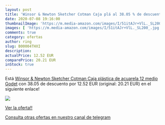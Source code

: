 ```yaml
---
layout: post
title: 'Winsor & Newton Sketcher Cotman Caja plá al 38.05 % de descuento'
date: 2020-07-08 19:16:00
thumbnailImage: 'https://m.media-amazon.com/images/I/51itAJr+VlL._SL200_.jpg'
images: [ 'https://m.media-amazon.com/images/I/51itAJr+VlL._SL200_.jpg' ]
comments: true
category: ofertas
author: ring
slug: B00004THXI
description:
actualPrice: 12.52 EUR
comparePrice: 20.21 EUR
inStock: true
---
```


Está [Winsor & Newton Sketcher Cotman Caja plástica de acuarela  12 medio Godet](https://www.amazon.com/dp/B00004THXI/?tag=redken08-20) con 38.05 de descuento por 12.52 EUR (original: 20.21 EUR) en el siguiente enlace!

[![](https://m.media-amazon.com/images/I/51itAJr+VlL._SL200_.jpg)](https://www.amazon.com/dp/B00004THXI/?tag=redken08-20)

[Ver la oferta!!](https://www.amazon.com/dp/B00004THXI/?tag=redken08-20)

[Consulta otras ofertas en nuestro canal de telegram](https://t.me/s/ofertas25)
